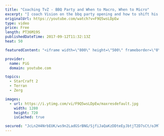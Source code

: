 ```yaml
---
title: "Coaching TvZ - BBQ Party and When to Macro, When to Micro"
excerpt: "I coach Vision on the bbq party opening and how to shift his focus from micro into macro at the right times -- Watch live at https://www.twitch.tv/x5_pig"
originalUrl: https://youtube.com/watch?v=F9Q5wsLDpEw
type: video
price: Free
length: PT36M19S
publishedDateTime: 2017-09-12T11:32:13Z
heat: 50

featuredContent: "<iframe width=\"800\" height=\"500\" frameborder=\"0\" src=\"https://www.youtube.com/embed/F9Q5wsLDpEw\" allow=\"accelerometer; autoplay; encrypted-media; gyroscope; picture-in-picture\" allowfullscreen></iframe>"

provider:
  name: PiG
  domain: youtube.com

topics:
  - StarCraft 2
  - Terran
  - Zerg

images:
  - url: https://i.ytimg.com/vi/F9Q5wsLDpEw/maxresdefault.jpg
    width: 1280
    height: 720
    isCached: true

secured: "JcLn2H4NrbEUK/ws9n2LadGSrBNG/SjfiJaQaKzDDteEyJbtjT2D7sCt/oJMlvZBGCWCeDOc6/9HZPMGvFAVbuM8UQz/5QrOB97lO0VEAclvpbKnNaSGprZJ1EsBuQvDilq4LcWsjDuY6J6+QxDu+1AZMEG6htx8brbYejiP/eAtThVn6QGSRhaKw+7s4EJJ6bsJqSliInjlqG3WGahHkxynjfa6wFuI+0exiXBI8p7B1s23JTXl3CaualwoMIQR7hjs33O818DznANlWY5EIL5cgQ1QR9apZBvYISZqt3EFRSHC/9GZQNZEFC+VH7xqrkiujn9r8f4Qyn18dWOWec58+AfsvYZOu7GDfqHaj9kx4vG80wNYTfbtL6gVo/G4gh0Nq83HcRBtw5B2plSln/HWU4t0+0tGelEzm60YhjU=;MlLY2XYYsP5boO54vKSJXw=="
---
```



